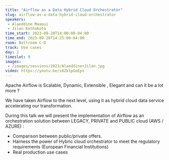 ```yaml
---
title: "Airflow as a Data Hybrid Cloud Orchestrator"
slug: airflow-as-a-data-hybrid-cloud-orchestrator
speakers:
 - Alaeddine Maaoui
 - Jilan Kothakota
time_start: 2023-09-20T14:00:00-04:00
time_end: 2023-09-20T14:25:00-04:00
room: Ballroom C-D
track: Use cases
day: 2
timeslot: 9
images:
 - /images/sessions/2023/Alaeddine+Jilan.jpg
video: https://youtu.be/s6ZktpGoEps
---
```


Apache Airflow is Scalable, Dynamic, Extensible , Elegant and can it be a lot more ?
 
We have taken Airflow to the next level, using it as hybrid cloud data service accelerating our transformation.
 
During this talk we will present the implementation of Airflow as an orchestration solution between LEGACY, PRIVATE and PUBLIC cloud (AWS / AZURE) :
  - Comparison between public/private offers.
  - Harness the power of Hybric cloud orchestrator to meet the regulatory requirements (European Financial Institutions)
  - Real production use cases